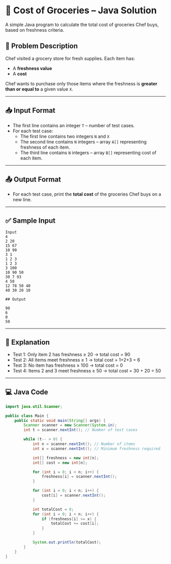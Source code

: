# 🛒 Cost of Groceries – Java Solution

A simple Java program to calculate the total cost of groceries Chef buys, based on freshness criteria.

## 🧠 Problem Description

Chef visited a grocery store for fresh supplies. Each item has:
- A **freshness value**
- A **cost**

Chef wants to purchase only those items where the freshness is **greater than or equal to** a given value `X`.

---

## 📥 Input Format

- The first line contains an integer `T` – number of test cases.
- For each test case:
  - The first line contains two integers `N` and `X`
  - The second line contains `N` integers – array `A[]` representing freshness of each item.
  - The third line contains `N` integers – array `B[]` representing cost of each item.

---

## 📤 Output Format

- For each test case, print the **total cost** of the groceries Chef buys on a new line.

---

## ✅ Sample Input
```
Input
4
2 20
15 67
10 90
3 1
1 2 3
1 2 3
3 100
10 90 50
30 7 93
4 50
12 78 50 40
40 30 20 10

## Output

90
6
0
50
```


---

## 🧮 Explanation

- Test 1: Only item 2 has freshness ≥ 20 → total cost = 90
- Test 2: All items meet freshness ≥ 1 → total cost = 1+2+3 = 6
- Test 3: No item has freshness ≥ 100 → total cost = 0
- Test 4: Items 2 and 3 meet freshness ≥ 50 → total cost = 30 + 20 = 50

---

## 💻 Java Code

```java
import java.util.Scanner;

public class Main {
    public static void main(String[] args) {
        Scanner scanner = new Scanner(System.in);
        int t = scanner.nextInt(); // Number of test cases

        while (t-- > 0) {
            int n = scanner.nextInt(); // Number of items
            int x = scanner.nextInt(); // Minimum freshness required

            int[] freshness = new int[n];
            int[] cost = new int[n];

            for (int i = 0; i < n; i++) {
                freshness[i] = scanner.nextInt();
            }

            for (int i = 0; i < n; i++) {
                cost[i] = scanner.nextInt();
            }

            int totalCost = 0;
            for (int i = 0; i < n; i++) {
                if (freshness[i] >= x) {
                    totalCost += cost[i];
                }
            }

            System.out.println(totalCost);
        }
    }
}